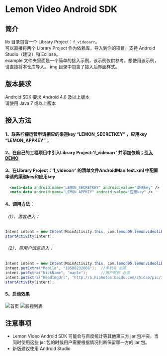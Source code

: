 
Lemon Video Android SDK
============

## 简介
lib 目录包含一个 Library Project：`f_videoarr`。  
可以直接将两个 Library Project 作为依赖库，导入到你的项目。支持 Android Studio（建议）和 Eclipse。  
example 文件夹里面是一个简单的接入示例，该示例仅供参考。想使用该示例，请直接将本仓库导入。
img 目录中包含了接入后界面样式。

## 版本要求
Android SDK 要求 Android 4.0 及以上版本  
请使用 Java 7 或以上版本

## 接入方法
#### 1、联系柠檬运营申请相应的渠道key “LEMON_SECRETKEY” ，应用key “LEMON_APPKEY”；
#### 2、在自己的工程项目中引入Library Project:'f_videoarr' 并添加依赖；[引入DEMO](http://jingyan.baidu.com/article/1974b2898917aff4b1f77415.html)
#### 3、在Library Project：‘f_videoarr’ 的清单文件AndroidManifest.xml 中配置申请的渠道key和应用key
```xml
  <meta-data android:name="LEMON_SECRETKEY" android:value="渠道key" />
  <meta-data android:name="LEMON_APPKEY" android:value="应用key" />
```
#### 4、调用方法：
###### （1）、游客进入：
```java
Intent intent = new Intent(MainActivity.this, com.lemon95.lemonvideolib.MainActivity.class);
startActivity(intent);
```
###### （2）、带用户信息进入：
```java
Intent intent = new Intent(MainActivity.this, com.lemon95.lemonvideolib.MainActivity.class);
intent.putExtra("Mobile", "18500232066");  //手机号 必须
intent.putExtra("NickName", "maple");      //用户昵称 必须
intent.putExtra("HeadImgUrl", "http://b.hiphotos.baidu.com/zhidao/pic/item/dc54564e9258d1092a3090eed158ccbf6d814d9e.jpg"); //用户图像 非必需
startActivity(intent);
```
#### 5、启动效果
![](https://github.com/lemon95/lemon-android/img/1.gif "首页") ![](https://github.com/lemon95/lemon-android/img/2.gif "影视列表")

## 注意事项
* Lemon Video Android SDK 可能会与百度统计等其他第三方 jar 包冲突，当同时使用这些 jar 包的时候用户需要根据情况判断保留哪一方的 jar 包。
* 新版建议使用 Android Studio
